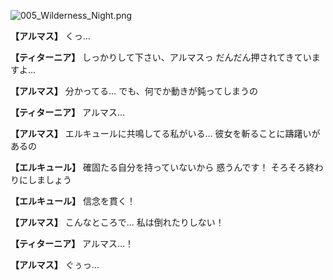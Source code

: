 
![005_Wilderness_Night.png](../images/backgrounds/005_Wilderness_Night.png)

**【アルマス】**
くっ…

**【ティターニア】**
しっかりして下さい、アルマスっ
だんだん押されてきていますよ…

**【アルマス】**
分かってる…
でも、何でか動きが鈍ってしまうの

**【ティターニア】**
アルマス…

**【アルマス】**
エルキュールに共鳴してる私がいる…
彼女を斬ることに躊躇いがあるの

**【エルキュール】**
確固たる自分を持っていないから
惑うんです！
そろそろ終わりにしましょう

**【エルキュール】**
信念を貫く！

**【アルマス】**
こんなところで…
私は倒れたりしない！

**【ティターニア】**
アルマス…！

**【アルマス】**
ぐぅっ…
